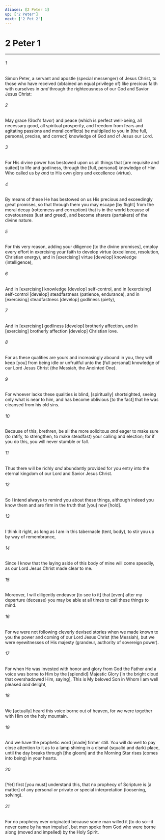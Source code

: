 ```yaml
---
Aliases: [2 Peter 1]
up: ['2 Peter']
next: ['2 Pet 2']
---
```

# 2 Peter 1

***














###### 1 






Simon Peter, a servant and apostle (special messenger) of Jesus Christ, to those who have received (obtained an equal privilege of) like precious faith with ourselves in _and_ through the righteousness of our God and Savior Jesus Christ: 













###### 2 






May grace (God's favor) and peace (which is perfect well-being, all necessary good, all spiritual prosperity, and freedom from fears and agitating passions and moral conflicts) be multiplied to you in [the full, personal, precise, and correct] knowledge of God and of Jesus our Lord. 













###### 3 






For His divine power has bestowed upon us all things that [are requisite and suited] to life and godliness, through the [full, personal] knowledge of Him Who called us by _and_ to His own glory and excellence (virtue). 













###### 4 






By means of these He has bestowed on us His precious and exceedingly great promises, so that through them you may escape [by flight] from the moral decay (rottenness and corruption) that is in the world because of covetousness (lust and greed), and become sharers (partakers) of the divine nature. 













###### 5 






For this very reason, adding your diligence [to the divine promises], employ every effort in exercising your faith to develop virtue (excellence, resolution, Christian energy), and in [exercising] virtue [develop] knowledge (intelligence), 













###### 6 






And in [exercising] knowledge [develop] self-control, and in [exercising] self-control [develop] steadfastness (patience, endurance), and in [exercising] steadfastness [develop] godliness (piety), 













###### 7 






And in [exercising] godliness [develop] brotherly affection, and in [exercising] brotherly affection [develop] Christian love. 













###### 8 






For as these qualities are yours and increasingly abound in you, they will keep [you] from being idle or unfruitful unto the [full personal] knowledge of our Lord Jesus Christ (the Messiah, the Anointed One). 













###### 9 






For whoever lacks these qualities is blind, [spiritually] shortsighted, seeing only what is near to him, and has become oblivious [to the fact] that he was cleansed from his old sins. 













###### 10 






Because of this, brethren, be all the more solicitous _and_ eager to make sure (to ratify, to strengthen, to make steadfast) your calling and election; for if you do this, you will never stumble _or_ fall. 













###### 11 






Thus there will be richly _and_ abundantly provided for you entry into the eternal kingdom of our Lord and Savior Jesus Christ. 













###### 12 






So I intend always to remind you about these things, although indeed you know them and are firm in the truth that [you] now [hold]. 













###### 13 






I think it right, as long as I am in this tabernacle (tent, body), to stir you up by way of remembrance, 













###### 14 






Since I know that the laying aside of this body of mine will come speedily, as our Lord Jesus Christ made clear to me. 













###### 15 






Moreover, I will diligently endeavor [to see to it] that [even] after my departure (decease) you may be able at all times to call these things to mind. 













###### 16 






For we were not following cleverly devised stories when we made known to you the power and coming of our Lord Jesus Christ (the Messiah), but we were eyewitnesses of His majesty (grandeur, authority of sovereign power). 













###### 17 






For when He was invested with honor and glory from God the Father and a voice was borne to Him by the [splendid] Majestic Glory [in the bright cloud that overshadowed Him, saying], This is My beloved Son in Whom I am well pleased _and_ delight, 













###### 18 






We [actually] heard this voice borne out of heaven, for we were together with Him on the holy mountain. 













###### 19 






And we have the prophetic word [made] firmer still. You will do well to pay close attention to it as to a lamp shining in a dismal (squalid and dark) place, until the day breaks through [the gloom] and the Morning Star rises (comes into being) in your hearts. 













###### 20 






[Yet] first [you must] understand this, that no prophecy of Scripture is [a matter] of any personal _or_ private _or_ special interpretation (loosening, solving). 













###### 21 






For no prophecy ever originated because some man willed it [to do so--it never came by human impulse], but men spoke from God who were borne along (moved and impelled) by the Holy Spirit.

